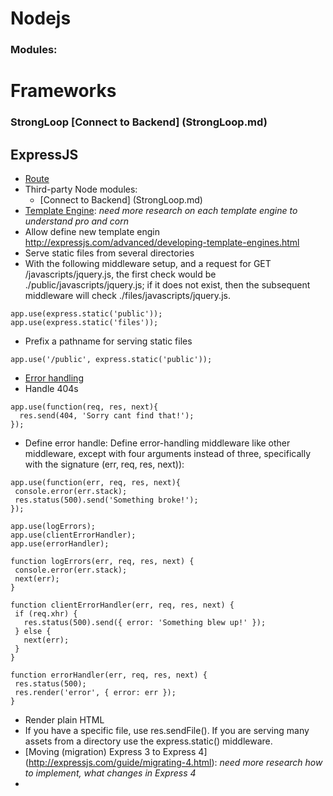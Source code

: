 # Nodejs
### Modules:

# Frameworks
### StrongLoop [Connect to Backend] (StrongLoop.md)
## ExpressJS
* [Route](Route.md)
* Third-party Node modules: 
  * [Connect to Backend] (StrongLoop.md) 
* [Template Engine](Consolidate.md): *need more research on each template engine to understand pro and corn*
* Allow define new template engin http://expressjs.com/advanced/developing-template-engines.html
* Serve static files from several directories
 * With the following middleware setup, and a request for GET /javascripts/jquery.js, the first check would be ./public/javascripts/jquery.js; if it does not exist, then the subsequent middleware will check ./files/javascripts/jquery.js.
```
app.use(express.static('public'));
app.use(express.static('files'));
 ```
 * Prefix a pathname for serving static files
```
app.use('/public', express.static('public'));
```
* [Error handling](http://expressjs.com/guide/error-handling.html)
 * Handle 404s
```
app.use(function(req, res, next){
  res.send(404, 'Sorry cant find that!');
});
```
 * Define error handle: Define error-handling middleware like other middleware, except with four arguments instead of three, specifically with the signature (err, req, res, next)):
 ```
 app.use(function(err, req, res, next){
  console.error(err.stack);
  res.status(500).send('Something broke!');
});

app.use(logErrors);
app.use(clientErrorHandler);
app.use(errorHandler);

function logErrors(err, req, res, next) {
  console.error(err.stack);
  next(err);
}

function clientErrorHandler(err, req, res, next) {
  if (req.xhr) {
    res.status(500).send({ error: 'Something blew up!' });
  } else {
    next(err);
  }
}

function errorHandler(err, req, res, next) {
  res.status(500);
  res.render('error', { error: err });
}
 ```
* Render plain HTML
 * If you have a specific file, use res.sendFile(). If you are serving many assets from a directory use the express.static() middleware.
* [Moving (migration) Express 3 to Express 4] (http://expressjs.com/guide/migrating-4.html): *need more research how to implement, what changes in Express 4*
* 
